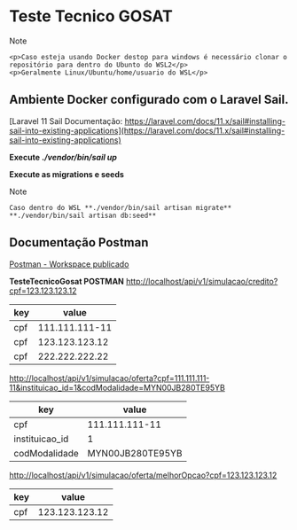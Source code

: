 # Teste Tecnico GOSAT

>[!NOTE]
    <p>Caso esteja usando Docker destop para windows é necessário clonar o repositório para dentro do Ubunto do WSL2</p>
    <p>Geralmente Linux/Ubuntu/home/usuario do WSL</p>

 

## Ambiente Docker configurado com o Laravel Sail.
[Laravel 11 Sail Documentação: https://laravel.com/docs/11.x/sail#installing-sail-into-existing-applications](https://laravel.com/docs/11.x/sail#installing-sail-into-existing-applications)

**Execute**
***./vendor/bin/sail up***


**Execute as migrations e seeds**
>[!NOTE]
    Caso dentro do WSL **./vendor/bin/sail artisan migrate** **./vendor/bin/sail artisan db:seed**

## Documentação Postman
[Postman - Workspace publicado](https://documenter.getpostman.com/view/2516132/2sAXxP9Y9B)

**TesteTecnicoGosat POSTMAN**
[http://localhost/api/v1/simulacao/credito?cpf=123.123.123.12](http://localhost/api/v1/simulacao/credito?cpf=123.123.123.12)

| key | value |
|--- |--- |
| cpf | 111.111.111-11 |
| cpf | 123.123.123.12 |
| cpf | 222.222.222.22 |

[http://localhost/api/v1/simulacao/oferta?cpf=111.111.111-11&instituicao_id=1&codModalidade=MYN00JB280TE95YB](http://localhost/api/v1/simulacao/oferta?cpf=111.111.111-11&instituicao_id=1&codModalidade=MYN00JB280TE95YB)

| key | value |
|--- |--- |
| cpf | 111.111.111-11 |
| instituicao_id | 1 |
| codModalidade | MYN00JB280TE95YB |

[http://localhost/api/v1/simulacao/oferta/melhorOpcao?cpf=123.123.123.12](http://localhost/api/v1/simulacao/oferta/melhorOpcao?cpf=123.123.123.12)

| key | value |
|--- |--- |
| cpf | 123.123.123.12 |

